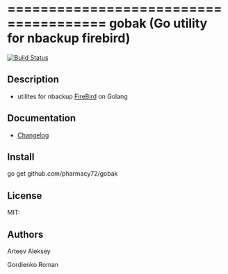 ======================================
gobak (Go utility for nbackup firebird)
======================================
[![Build Status](https://travis-ci.org/pharmacy72/gobak.svg?branch=master)](https://travis-ci.org/pharmacy72/gobak)

## Description
 * utilites for nbackup [FireBird](http://firebirdsql.org) on Golang

## Documentation
 * [Changelog](changelog.txt)
 
 
## Install
go get github.com/pharmacy72/gobak

## License
MIT:

## Authors
Arteev Aleksey

Gordienko Roman
